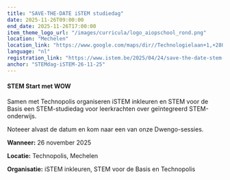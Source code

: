 ```yaml
---
title: "SAVE-THE-DATE iSTEM studiedag"
date: 2025-11-26T09:00:00
end_date: 2025-11-26T17:00:00
item_theme_logo_url: "/images/curricula/logo_aiopschool_rond.png"
location: "Mechelen"
location_link: "https://www.google.com/maps/dir//Technologielaan+1,+2800+Mechelen/@51.0018261,4.3876861,12z/data=!4m8!4m7!1m0!1m5!1m1!1s0x47c3e670f29e608b:0xb3c2de22448af882!2m2!1d4.4700864!2d51.0018551?entry=ttu&g_ep=EgoyMDI1MDUwNy4wIKXMDSoASAFQAw%3D%3D"
language: "nl"
registration_link: "https://www.istem.be/2025/04/24/save-the-date-stem-dag-2025/"
anchor: "STEMdag-iSTEM-26-11-25"
---
```

#### STEM Start met WOW
Samen met Technopolis organiseren iSTEM inkleuren en STEM voor de Basis een STEM-studiedag voor leerkrachten over geïntegreerd STEM-onderwijs. <br>

Noteeer alvast de datum en kom naar een van onze Dwengo-sessies.

**Wanneer:** 26 november 2025

**Locatie:** Technopolis, Mechelen

**Organisatie:** iSTEM inkleuren, STEM voor de Basis en Technopolis
